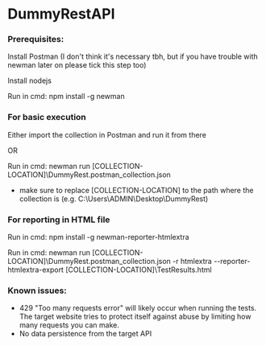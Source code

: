 # DummyRestAPI

### Prerequisites:
Install Postman (I don't think it's necessary tbh, but if you have trouble with newman later on please tick this step too)

Install nodejs

Run in cmd: npm install -g newman

### For basic execution
Either import the collection in Postman and run it from there

OR

Run in cmd: newman run [COLLECTION-LOCATION]\DummyRest.postman_collection.json

* make sure to replace [COLLECTION-LOCATION] to the path where the collection is (e.g. C:\Users\ADMIN\Desktop\DummyRest)

### For reporting in HTML file
Run in cmd: npm install -g newman-reporter-htmlextra

Run in cmd: newman run [COLLECTION-LOCATION]\DummyRest.postman_collection.json -r htmlextra --reporter-htmlextra-export [COLLECTION-LOCATION]\TestResults.html

### Known issues:
- 429 "Too many requests error" will likely occur when running the tests. The target website tries to protect itself against abuse by limiting how many requests you can make.
- No data persistence from the target API
